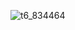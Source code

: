 ![t6_834464](https://user-images.githubusercontent.com/17806205/213070055-b76a0fd6-6d09-49fe-9bbf-6d689e651674.jpg)